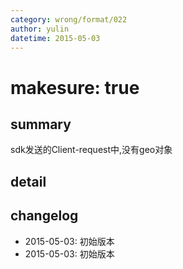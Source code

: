 ```yaml
---
category: wrong/format/022
author: yulin
datetime: 2015-05-03
---
```


# makesure: true

## summary

sdk发送的Client-request中,没有geo对象

## detail


## changelog

- 2015-05-03: 初始版本
- 2015-05-03: 初始版本
